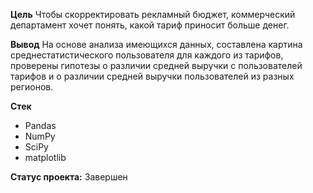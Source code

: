 **Цель**
Чтобы скорректировать рекламный бюджет, коммерческий департамент хочет понять, какой тариф приносит больше денег.

**Вывод**
На основе анализа имеющихся данных, составлена картина среднестатистического пользователя для каждого из тарифов, проверены гипотезы о различии средней выручки с пользователей тарифов и о различии средней выручки пользователей из разных регионов.

**Стек**
- Pandas
- NumPy
- SciPy
- matplotlib

**Статус проекта:**
Завершен
